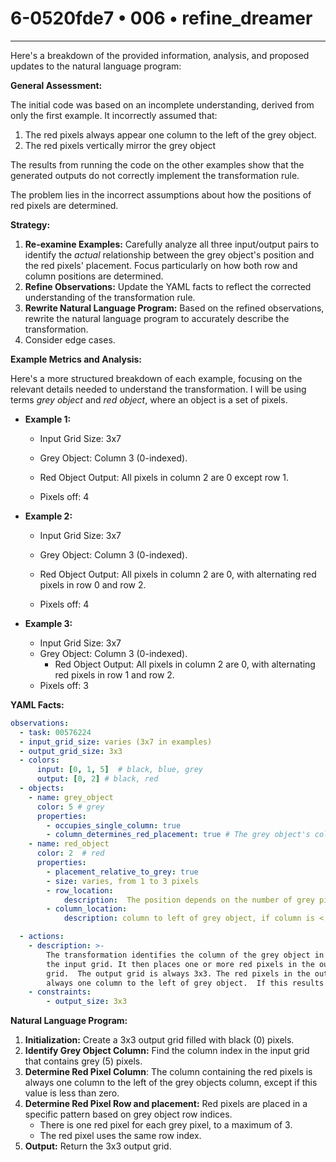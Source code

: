 # 6-0520fde7 • 006 • refine_dreamer

---
Here's a breakdown of the provided information, analysis, and proposed updates to the natural language program:

**General Assessment:**

The initial code was based on an incomplete understanding, derived from only the first example. It incorrectly assumed that:

1.  The red pixels always appear one column to the left of the grey object.
2.  The red pixels vertically mirror the grey object

The results from running the code on the other examples show that the generated outputs do not correctly implement the transformation rule.

The problem lies in the incorrect assumptions about how the positions of red pixels are determined.

**Strategy:**

1.  **Re-examine Examples:** Carefully analyze all three input/output pairs to identify the *actual* relationship between the grey object's position and the red pixels' placement. Focus particularly on how both row and column positions are determined.
2.  **Refine Observations:** Update the YAML facts to reflect the corrected understanding of the transformation rule.
3.  **Rewrite Natural Language Program:** Based on the refined observations, rewrite the natural language program to accurately describe the transformation.
4. Consider edge cases.

**Example Metrics and Analysis:**

Here's a more structured breakdown of each example, focusing on the relevant details needed to understand the transformation. I will be using terms *grey object* and *red object*, where an object is a set of pixels.

*   **Example 1:**
    *   Input Grid Size: 3x7
    *   Grey Object: Column 3 (0-indexed).
    *   Red Object Output: All pixels in column 2 are 0 except row 1.

    *   Pixels off: 4

*   **Example 2:**
    *   Input Grid Size: 3x7
    *   Grey Object: Column 3 (0-indexed).
    *   Red Object Output: All pixels in column 2 are 0, with alternating red pixels in row 0 and row 2.

    *   Pixels off: 4

*   **Example 3:**
    *   Input Grid Size: 3x7
    *   Grey Object: Column 3 (0-indexed).
        *   Red Object Output: All pixels in column 2 are 0, with alternating red pixels in row 1 and row 2.
    *   Pixels off: 3

**YAML Facts:**

```yaml
observations:
  - task: 00576224
  - input_grid_size: varies (3x7 in examples)
  - output_grid_size: 3x3
  - colors:
      input: [0, 1, 5]  # black, blue, grey
      output: [0, 2] # black, red
  - objects:
    - name: grey_object
      color: 5 # grey
      properties:
        - occupies_single_column: true
        - column_determines_red_placement: true # The grey object's column influences the red pixels' column.
    - name: red_object
      color: 2  # red
      properties:
        - placement_relative_to_grey: true
        - size: varies, from 1 to 3 pixels
        - row_location:
            description:  The position depends on the number of grey pixels.
        - column_location:
            description: column to left of grey object, if column is < 0, use column 0.

  - actions:
    - description: >-
        The transformation identifies the column of the grey object in
        the input grid. It then places one or more red pixels in the output
        grid.  The output grid is always 3x3. The red pixels in the output grid are
        always one column to the left of grey object.  If this results in a column of -1, then column 0 is used.
    - constraints:
        - output_size: 3x3

```

**Natural Language Program:**

1.  **Initialization:** Create a 3x3 output grid filled with black (0) pixels.
2.  **Identify Grey Object Column:** Find the column index in the input grid that contains grey (5) pixels.
3.  **Determine Red Pixel Column**: The column containing the red pixels is always one column to the left of the grey objects column, except if this value is less than zero.
4.  **Determine Red Pixel Row and placement:** Red pixels are placed in a specific pattern based on grey object row indices.
    *   There is one red pixel for each grey pixel, to a maximum of 3.
    *   The red pixel uses the same row index.
5.  **Output:** Return the 3x3 output grid.

